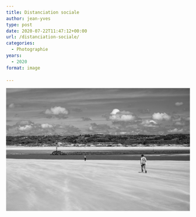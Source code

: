 ```yaml
---
title: Distanciation sociale
author: jean-yves
type: post
date: 2020-07-22T11:47:12+00:00
url: /distanciation-sociale/
categories:
  - Photographie
years:
  - 2020
format: image

---
```

![Distanciation sociale](./img_0078.jpg)